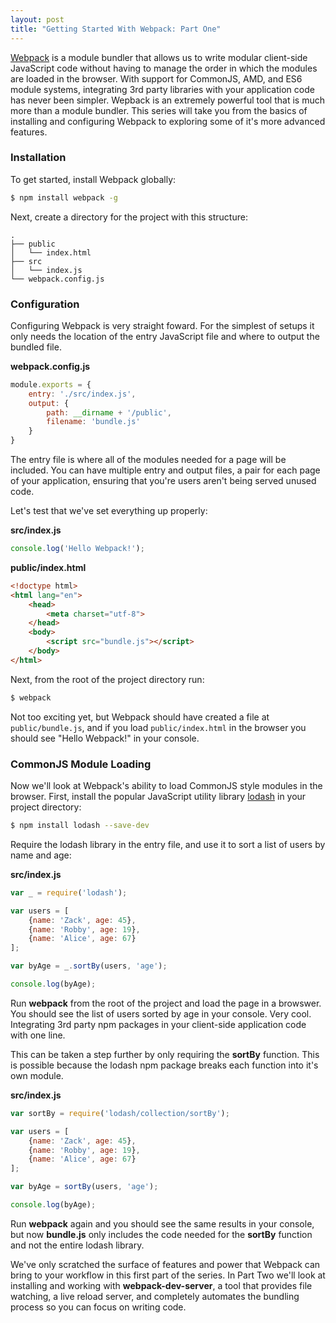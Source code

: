 ```yaml
---
layout: post
title: "Getting Started With Webpack: Part One"
---
```


[Webpack](http://webpack.github.io/) is a module bundler that allows us to write modular client-side JavaScript code without having to manage the order in which the modules are loaded in the browser. With support for CommonJS, AMD, and ES6 module systems, integrating 3rd party libraries with your application code has never been simpler. Wepback is an extremely powerful tool that is much more than a module bundler. This series will take you from the basics of installing and configuring Webpack to exploring some of it's more advanced features. 

### Installation

To get started, install Webpack globally:

```bash
$ npm install webpack -g
```

Next, create a directory for the project with this structure:

```
.
├── public
│   └── index.html
├── src
│   └── index.js
└── webpack.config.js
```

### Configuration

Configuring Webpack is very straight foward. For the simplest of setups it only needs the location of the entry JavaScript file and where to output the bundled file.

**webpack.config.js** 

```js
module.exports = {
    entry: './src/index.js',
    output: {
        path: __dirname + '/public',
        filename: 'bundle.js'
    }
}
```

The entry file is where all of the modules needed for a page will be included. You can have multiple entry and output files, a pair for each page of your application, ensuring that you're users aren't being served unused code. 

Let's test that we've set everything up properly:

**src/index.js**  

```js
console.log('Hello Webpack!');
```

**public/index.html**  

```html
<!doctype html>
<html lang="en">
    <head>
        <meta charset="utf-8">
    </head>
    <body>
        <script src="bundle.js"></script>
    </body>
</html>
```

Next, from the root of the project directory run:

```bash
$ webpack
```

Not too exciting yet, but Webpack should have created a file at `public/bundle.js`, and if you load `public/index.html` in the browser you should see "Hello Webpack!" in your console.

### CommonJS Module Loading

Now we'll look at Webpack's ability to load CommonJS style modules in the browser. First, install the popular JavaScript utility library [lodash](https://lodash.com/) in your project directory:

```bash
$ npm install lodash --save-dev
```

Require the lodash library in the entry file, and use it to sort a list of users by name and age:

**src/index.js**  

```js
var _ = require('lodash');

var users = [
    {name: 'Zack', age: 45},
    {name: 'Robby', age: 19},
    {name: 'Alice', age: 67}
];

var byAge = _.sortBy(users, 'age');

console.log(byAge);
```

Run **webpack** from the root of the project and load the page in a browswer. You should see the list of users sorted by age in your console. Very cool. Integrating 3rd party npm packages in your client-side application code with one line.

This can be taken a step further by only requiring the **sortBy** function. This is possible because the lodash npm package breaks each function into it's own module.

**src/index.js**  

```js
var sortBy = require('lodash/collection/sortBy');

var users = [
    {name: 'Zack', age: 45},
    {name: 'Robby', age: 19},
    {name: 'Alice', age: 67}
];

var byAge = sortBy(users, 'age');

console.log(byAge);
```

Run **webpack** again and you should see the same results in your console, but now **bundle.js** only includes the code needed for the **sortBy** function and not the entire lodash library.

We've only scratched the surface of features and power that Webpack can bring to your workflow in this first part of the series. In Part Two we'll look at installing and working with **webpack-dev-server**, a tool that provides file watching, a live reload server, and completely automates the bundling process so you can focus on writing code.

